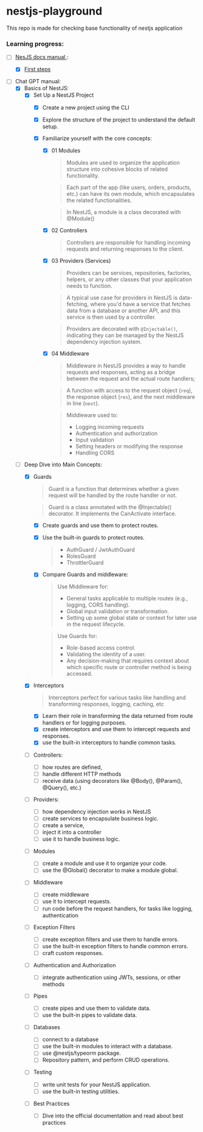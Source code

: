 # nestjs-playground
This repo is made for checking base functionality of nestjs application

### Learning progress:
- [ ] [NesJS docs manual ](https://docs.nestjs.com):
    - [X] [First steps](https://docs.nestjs.com/first-steps)


- [ ] Chat GPT manual:
    - [X] Basics of NestJS:
      - [X] Set Up a NestJS Project
        - [X] Create a new project using the CLI
        - [X] Explore the structure of the project to understand the default setup.

        - [X] Familiarize yourself with the core concepts:
           - [X] 01 Modules
              > Modules are used to organize the application structure into cohesive blocks of related functionality.

              > Each part of the app (like users, orders, products, etc.) can have its own module, which encapsulates the related functionalities.

              > In NestJS, a module is a class decorated with @Module()            

           - [X] 02 Controllers
                > Controllers are responsible for handling incoming requests and returning responses to the client.

           - [X] 03 Providers (Services)
              > Providers can be services, repositories, factories, helpers, or any other classes that your application needs to function.
            
              > A typical use case for providers in NestJS is data-fetching, where you'd have a service that fetches data from a database or another API, and this service is then used by a controller.
                
              > Providers are decorated with `@Injectable()`, indicating they can be managed by the NestJS dependency injection system.
          
           - [X] 04 Middleware
              > Middleware in NestJS provides a way to handle requests and responses, acting as a bridge between the request and the actual route handlers;
            
              >  A function with access to the request object (`req`), the response object (`res`), and the next middleware in line (`next`).
              
              > Middleware used to:
                > - Logging incoming requests
                > - Authentication and authorization
                > - Input validation
                > - Setting headers or modifying the response
                > - Handling CORS
 
    - [ ] Deep Dive into Main Concepts:
        - [X] Guards
          > Guard is a function that determines whether a given request will be handled by the route handler or not.

          > Guard is a class annotated with the @Injectable() decorator. It implements the CanActivate interface.
          
          - [X] Create guards and use them to protect routes.
          - [X] Use the built-in guards to protect routes.
            > - AuthGuard / JwtAuthGuard
            > - RolesGuard
            > - ThrottlerGuard
          - [X] Compare Guards and middleware: 
            > Use Middleware for:
            >  - General tasks applicable to multiple routes (e.g., logging, CORS handling).
            >  - Global input validation or transformation.
            >  - Setting up some global state or context for later use in the request lifecycle.
        
            > Use Guards for:  
            > - Role-based access control.
            > - Validating the identity of a user.
            > - Any decision-making that requires context about which specific route or controller method is being accessed.
        - [X] Interceptors
          > Interceptors perfect for various tasks like handling and transforming responses, logging, caching, etc
            - [X] Learn their role in transforming the data returned from route handlers or for logging purposes.
            - [X] create interceptors and use them to intercept requests and responses.
            - [X] use the built-in interceptors to handle common tasks.
        - [ ] Controllers:
            - [ ] how routes are defined,
            - [ ] handle different HTTP methods
            - [ ] receive data (using decorators like @Body(), @Param(), @Query(), etc.)
        - [ ] Providers:
            - [ ] how dependency injection works in NestJS
            - [ ] create services to encapsulate business logic.
            - [ ] create a service,
            - [ ] inject it into a controller
            - [ ] use it to handle business logic.
        - [ ] Modules
            - [ ] create a module and use it to organize your code.
            - [ ] use the @Global() decorator to make a module global.
        - [ ] Middleware
            - [ ] create middleware
            - [ ] use it to intercept requests.
            - [ ] run code before the request handlers, for tasks like logging, authentication
        - [ ] Exception Filters
            - [ ] create exception filters and use them to handle errors.
            - [ ] use the built-in exception filters to handle common errors.
            - [ ] craft custom responses.
        - [ ] Authentication and Authorization
            - [ ] integrate authentication using JWTs, sessions, or other methods

        - [ ] Pipes
            - [ ] create pipes and use them to validate data.
            - [ ] use the built-in pipes to validate data.
        - [ ] Databases
            - [ ] connect to a database
            - [ ] use the built-in modules to interact with a database.
            - [ ] use @nestjs/typeorm package.
            - [ ] Repository pattern, and perform CRUD operations.
        - [ ] Testing
            - [ ] write unit tests for your NestJS application.
            - [ ] use the built-in testing utilities.
        - [ ] Best Practices
            - [ ] Dive into the official documentation and read about best practices


